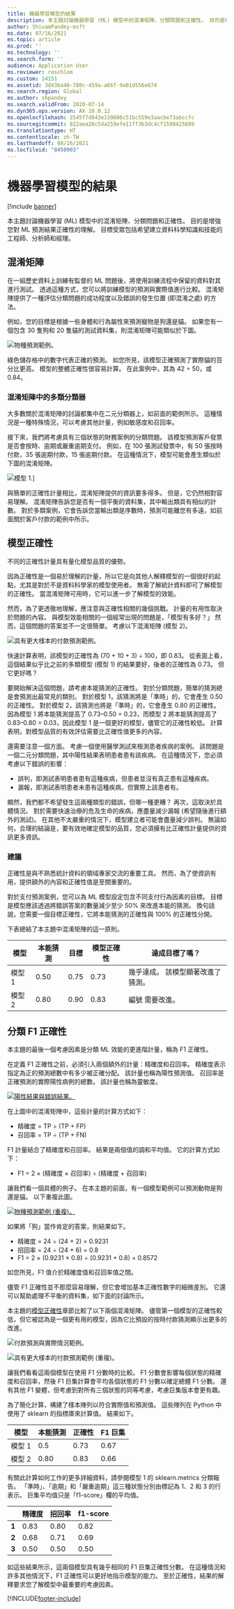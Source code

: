 ```yaml
---
title: 機器學習模型的結果
description: 本主題討論機器學習 (ML) 模型中的混淆矩陣、分類問題和正確性。 目的是增強您對 ML 預測結果正確性的理解。
author: ShivamPandey-msft
ms.date: 07/16/2021
ms.topic: article
ms.prod: ''
ms.technology: ''
ms.search.form: ''
audience: Application User
ms.reviewer: roschlom
ms.custom: 14151
ms.assetid: 3d43ba40-780c-459a-a66f-9a01d556e674
ms.search.region: Global
ms.author: shpandey
ms.search.validFrom: 2020-07-14
ms.dyn365.ops.version: AX 10.0.12
ms.openlocfilehash: 2545f7d043e139606c51bc559e3aacbe73abccfc
ms.sourcegitcommit: 822aea26c5da259efe11ff3b3dc4cf1598425689
ms.translationtype: HT
ms.contentlocale: zh-TW
ms.lasthandoff: 08/16/2021
ms.locfileid: "8450903"
---
```

# <a name="results-of-machine-learning-models"></a>機器學習模型的結果

[!include [banner](../includes/banner.md)]

本主題討論機器學習 (ML) 模型中的混淆矩陣、分類問題和正確性。 目的是增強您對 ML 預測結果正確性的理解。 目標受眾包括希望建立資料科學知識和技能的工程師、分析師和經理。

## <a name="confusion-matrix"></a>混淆矩陣
在一組歷史資料上訓練有監督的 ML 問題後，將使用訓練流程中保留的資料對其進行測試。 透過這種方式，您可以將訓練模型的預測與實際值進行比較。 混淆矩陣提供了一種評估分類問題的成功程度以及錯誤的發生位置 (即混淆之處) 的方法。

例如，您的目標是根據一些身體和行為屬性來預測寵物是狗還是貓。 如果您有一個包含 30 隻狗和 20 隻貓的測試資料集，則混淆矩陣可能類似於下圖。

![物種預測範例。](media/species-prediction-matrix.png)

綠色儲存格中的數字代表正確的預測。 如您所見，該模型正確預測了實際貓的百分比更高。 模型的整體正確性很容易計算。 在此案例中，其為 42 ÷ 50，或 0.84。

### <a name="multi-class-classifiers-in-a-confusion-matrix"></a>混淆矩陣中的多類分類器

大多數關於混淆矩陣的討論都集中在二元分類器上，如前面的範例所示。 這種情況是一種特殊情況，可以考慮其他計量，例如敏感度和召回率。

接下來，我們將考慮具有三個狀態的財務案例的分類問題。 該模型預測客戶發票是否會按時、逾期或嚴重逾期支付。 例如，在 100 張測試發票中，有 50 張按時付款，35 張逾期付款，15 張逾期付款。 在這種情況下，模型可能會產生類似於下圖的混淆矩陣。

![模型 1.](media/payment-prediction-matrix.png)]

與簡單的正確性計量相比，混淆矩陣提供的資訊要多得多。 但是，它仍然相對容易理解。 混淆矩陣告訴您是否有一個平衡的資料集，其中輸出類具有相似的計數。 對於多類案例，它會告訴您當輸出類是序數時，預測可能離您有多遠，如前面關於客戶付款的範例中所示。

## <a name="model-accuracy"></a>模型正確性 
不同的正確性計量具有量化模型品質的優勢。 

因為正確性是一個易於理解的計量，所以它是向其他人解釋模型的一個很好的起點，尤其是對於不是資料科學家的模型使用者。 無需了解統計資料即可了解模型的正確性。 當混淆矩陣可用時，它可以進一步了解模型的效能。

然而，為了更透徹地理解，應注意與正確性相關的幾個挑戰。 計量的有用性取決於問題的內容。 與模型效能相關的一個經常出現的問題是，「模型有多好？」 然而，這個問題的答案並不一定很簡單。 考慮以下混淆矩陣 (模型 2)。

![具有更大樣本的付款預測範例。](media/payment-prediction-matrix-2.png)

快速計算表明，該模型的正確性為 (70 + 10 + 3) ÷ 100，即 0.83。 從表面上看，這個結果似乎比之前的多類模型 (模型 1) 的結果要好，後者的正確性為 0.73。 但它更好嗎？

要開始解決這個問題，請考慮本能猜測的正確性。 對於分類問題，簡單的猜測總是會預測出最常見的類別。 對於模型 1，該猜測將是「準時」的，它會產生 0.50 的正確性。 對於模型 2，該猜測也將是「準時」的，它會產生 0.80 的正確性。 因為模型 1 將本能猜測提高了 0.73–0.50 = 0.23，而模型 2 將本能猜測提高了 0.83–0.80 = 0.03，因此模型 1 是一個更好的模型，儘管它的正確性較低。 計算表明，對模型品質的有效評估需要比正確性值更多的內容。

還需要注意一個方面。 考慮一個使用醫學測試來檢測患者疾病的案例。 該問題是一個二元分類問題，其中陽性結果表明患者患有該疾病。 在這種情況下，您必須考慮以下錯誤的影響：

- 誤判，即測試表明患者患有這種疾病，但患者並沒有真正患有這種疾病。
- 漏報，即測試表明患者未患有這種疾病，但實際上該患者有。

顯然，我們都不希望發生這兩種類型的錯誤，但哪一種更糟？ 再次，這取決於具體情況。 對於需要快速治療的危及生命的疾病，應盡量減少漏報 (希望隨後進行額外的測試)。 在其他不太嚴重的情況下，模型建立者可能會盡量減少誤判。 無論如何，合理的結論是，要有效地確定模型的品質，您必須擁有比正確性計量提供的資訊更多資訊。

### <a name="recommendations"></a>建議

正確性是與不熟悉統計資料的領域專家交流的重要工具。 然而，為了使資訊有用，提供額外的內容和正確性值是至關重要的。

對於支付預測案例，您可以為 ML 模型設定包含不同支付行為因素的目標。 目標是模型應該透過將錯誤答案的數量減少至少 50% 來改進本能的猜測。 換句話說，您需要一個目標正確性，它將本能猜測的正確性與 100% 的正確性分開。

下表總結了本主題中混淆矩陣的這一原則。

| 模型   | 本能猜測 | 目標 | 模型正確性 | 達成目標了嗎？                                          |
|---------|-------------|--------|----------------|-----------------------------------------------------------|
| 模型 1 | 0.50        | 0.75   | 0.73           | 幾乎達成。 該模型顯著改進了猜測。 |
| 模型 2 | 0.80        | 0.90   | 0.83           | 編號 需要改進。                              |

## <a name="classification-f1-accuracy"></a>分類 F1 正確性

本主題的最後一個考慮因素是分類 ML 效能的更進階計量，稱為 F1 正確性。

在定義 F1 正確性之前，必須引入兩個額外的計量：精確度和召回率。 精確度表示指定為正的預測總數中有多少被正確分配。 該計量也稱為陽性預測值。 召回率是正確預測的實際陽性病例的總數。 該計量也稱為靈敏度。

[![陽性結果與錯誤結果。](./media/tn-fn.png)](./media/tn-fn.png)

在上圖中的混淆矩陣中，這些計量的計算方式如下：

- 精確度 = TP ÷ (TP + FP)
- 召回率 = TP ÷ (TP + FN)

F1 計量結合了精確度和召回率。 結果是兩個值的調和平均值。 它的計算方式如下：

- F1 = 2 × (精確度 × 召回率) ÷ (精確度 + 召回率)

讓我們看一個具體的例子。 在本主題的前面，有一個模型範例可以預測動物是狗還是貓。 以下重複此圖。

[![物種預測範例 (重複)。](./media/species-prediction-matrix.png)](./media/species-prediction-matrix.png)

如果將「狗」當作肯定的答案，則結果如下。

- 精確度 = 24 ÷ (24 + 2) = 0.9231
- 招回率 = 24 ÷ (24 + 6) = 0.8
- F1 = 2 × (0.9231 × 0.8) ÷ (0.9231 + 0.8) = 0.8572

如您所見，F1 值介於精確度值和召回率值之間。

儘管 F1 正確性並不那麼容易理解，但它會增加基本正確性數字的細微差別。 它還可以幫助處理不平衡的資料集，如下面的討論所示。

本主題的[模型正確性](#model-accuracy)章節比較了以下兩個混淆矩陣。 儘管第一個模型的正確性較低，但它被認為是一個更有用的模型，因為它比預設的按時付款猜測顯示出更多的改進。

![付款預測與實際情況範例。](media/payment-prediction-matrix.png)

![具有更大樣本的付款預測範例 (重複)。](media/payment-prediction-matrix-2.png)

讓我們看看這兩個模型在使用 F1 分數時的比較。 F1 分數會影響每個狀態的精確度和召回率，然後 F1 巨集計算會平均各個狀態的 F1 分數以確定總體 F1 分數。 還有其他 F1 變體，但考慮到對所有三個狀態的同等考慮，考慮巨集版本會更有趣。

為了簡化計算，構建了樣本陣列以符合實際值和預測值。 這些陣列在 Python 中使用了 sklearn 的指標庫來計算值。 結果如下。

| 模型   | 本能猜測 | 正確性 | F1 巨集 |
|---------|-------------|----------|----------|
| 模型 1 | 0.5         | 0.73     | 0.67     |
| 模型 2 | 0.80        | 0.83     | 0.66     |

有關此計算如何工作的更多詳細資料，請參閱模型 1 的 sklearn.metrics 分類報告。 「準時」、「逾期」和「嚴重逾期」這三種狀態分別由標記為 1、2 和 3 的行表示。 巨集平均值只是「f1-score」欄的平均值。

| &nbsp;    | 精確度 | 招回率   | f1-score |
|-----------|-----------|----------|----------|
| **1**     | 0.83      | 0.80     | 0.82     |
| **2**     | 0.68      | 0.71     | 0.69     |
| **3**     | 0.50      | 0.50     | 0.50     |

如這些結果所示，這兩個模型具有幾乎相同的 F1 巨集正確性分數。 在這種情況和許多其他情況下，F1 正確性可以更好地指示模型的能力。 至於正確性，結果的解釋要求您了解模型中最重要的考慮因素。

[!INCLUDE[footer-include](../../includes/footer-banner.md)]

